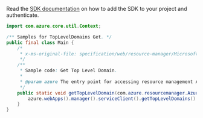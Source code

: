 Read the [SDK documentation](https://github.com/Azure/azure-sdk-for-java/blob/azure-resourcemanager_2.15.0/sdk/resourcemanager/azure-resourcemanager/README.md) on how to add the SDK to your project and authenticate.

```java
import com.azure.core.util.Context;

/** Samples for TopLevelDomains Get. */
public final class Main {
    /*
     * x-ms-original-file: specification/web/resource-manager/Microsoft.DomainRegistration/stable/2021-03-01/examples/GetTopLevelDomain.json
     */
    /**
     * Sample code: Get Top Level Domain.
     *
     * @param azure The entry point for accessing resource management APIs in Azure.
     */
    public static void getTopLevelDomain(com.azure.resourcemanager.AzureResourceManager azure) {
        azure.webApps().manager().serviceClient().getTopLevelDomains().getWithResponse("com", Context.NONE);
    }
}
```
